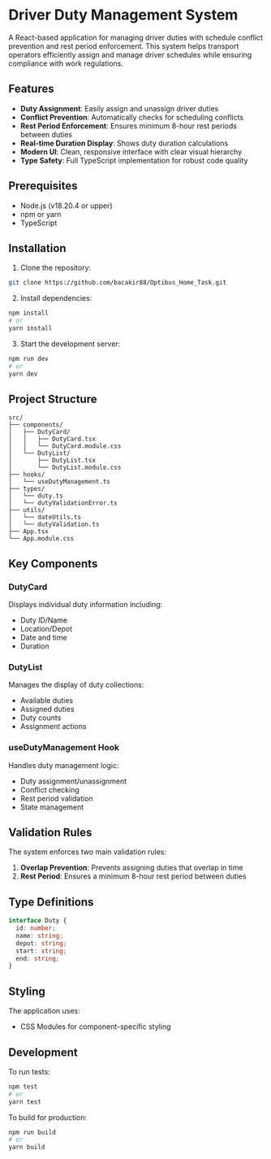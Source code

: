 # Driver Duty Management System

A React-based application for managing driver duties with schedule conflict prevention and rest period enforcement. This system helps transport operators efficiently assign and manage driver schedules while ensuring compliance with work regulations.

## Features

- **Duty Assignment**: Easily assign and unassign driver duties
- **Conflict Prevention**: Automatically checks for scheduling conflicts
- **Rest Period Enforcement**: Ensures minimum 8-hour rest periods between duties
- **Real-time Duration Display**: Shows duty duration calculations
- **Modern UI**: Clean, responsive interface with clear visual hierarchy
- **Type Safety**: Full TypeScript implementation for robust code quality

## Prerequisites

- Node.js (v18.20.4 or upper)
- npm or yarn
- TypeScript

## Installation

1. Clone the repository:
```bash
git clone https://github.com/bacakir88/Optibus_Home_Task.git
```

2. Install dependencies:
```bash
npm install
# or
yarn install
```

3. Start the development server:
```bash
npm run dev
# or
yarn dev
```

## Project Structure

```
src/
├── components/
│   ├── DutyCard/
│   │   ├── DutyCard.tsx
│   │   └── DutyCard.module.css
│   └── DutyList/
│       ├── DutyList.tsx
│       └── DutyList.module.css
├── hooks/
│   └── useDutyManagement.ts
├── types/
│   └── duty.ts
│   └── dutyValidationError.ts
├── utils/
│   └── dateUtils.ts
│   └── dutyValidation.ts
├── App.tsx
└── App.module.css
```

## Key Components

### DutyCard
Displays individual duty information including:
- Duty ID/Name
- Location/Depot
- Date and time
- Duration

### DutyList
Manages the display of duty collections:
- Available duties
- Assigned duties
- Duty counts
- Assignment actions

### useDutyManagement Hook
Handles duty management logic:
- Duty assignment/unassignment
- Conflict checking
- Rest period validation
- State management

## Validation Rules

The system enforces two main validation rules:

1. **Overlap Prevention**: Prevents assigning duties that overlap in time
2. **Rest Period**: Ensures a minimum 8-hour rest period between duties

## Type Definitions

```typescript
interface Duty {
  id: number;
  name: string;
  depot: string;
  start: string;
  end: string;
}
```

## Styling

The application uses:
- CSS Modules for component-specific styling


## Development

To run tests:
```bash
npm test
# or
yarn test
```

To build for production:
```bash
npm run build
# or
yarn build
```